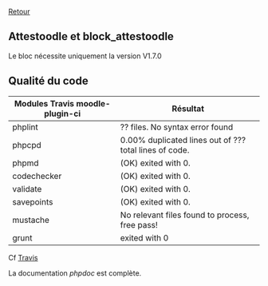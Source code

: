 [Retour](index.md)

## Attestoodle et block_attestoodle ##
Le bloc nécessite uniquement la version V1.7.0

## Qualité du code ##

|  Modules Travis  moodle-plugin-ci | Résultat              |
|-----------------------------------|-----------------------|
| phplint                           | ?? files. No syntax error found |
| phpcpd                            | 0.00% duplicated lines out of ??? total lines of code. |
| phpmd  | (OK) exited with 0. |
| codechecker | (OK) exited with 0.  |
| validate | (OK) exited with 0.  |
| savepoints | (OK) exited with 0.  |
| mustache | No relevant files found to process, free pass! |
| grunt | exited with 0 |

Cf [Travis](https://travis-ci.org/grp-attestoodle/moodle-tool_save_attestoodle/jobs/549619241)

La documentation _phpdoc_ est complète.


